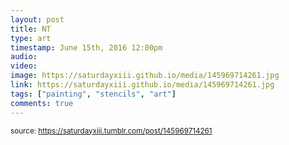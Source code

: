 ```yaml
---
layout: post
title: NT
type: art
timestamp: June 15th, 2016 12:00pm
audio: 
video: 
image: https://saturdayxiii.github.io/media/145969714261.jpg
link: https://saturdayxiii.github.io/media/145969714261.jpg
tags: ["painting", "stencils", "art"]
comments: true
---
```

  
<small>source: https://saturdayxiii.tumblr.com/post/145969714261</small>